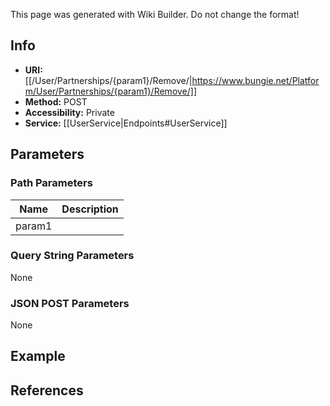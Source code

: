 <span class="wiki-builder">This page was generated with Wiki Builder. Do not change the format!</span>

## Info

* **URI:** [[/User/Partnerships/{param1}/Remove/|https://www.bungie.net/Platform/User/Partnerships/{param1}/Remove/]]
* **Method:** POST
* **Accessibility:** Private
* **Service:** [[UserService|Endpoints#UserService]]

## Parameters
### Path Parameters
Name | Description
---- | -----------
param1 | 

### Query String Parameters
None

### JSON POST Parameters
None

## Example

## References
